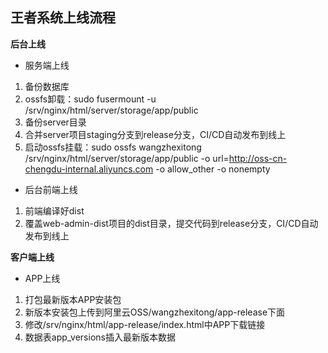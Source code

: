 ## 王者系统上线流程

**后台上线**

- 服务端上线

1. 备份数据库
2. ossfs卸载：sudo fusermount -u /srv/nginx/html/server/storage/app/public
3. 备份server目录
4. 合并server项目staging分支到release分支，CI/CD自动发布到线上
5. 启动ossfs挂载：sudo ossfs wangzhexitong /srv/nginx/html/server/storage/app/public -o url=http://oss-cn-chengdu-internal.aliyuncs.com -o allow_other -o nonempty

- 后台前端上线

1. 前端编译好dist
2. 覆盖web-admin-dist项目的dist目录，提交代码到release分支，CI/CD自动发布到线上

**客户端上线**

- APP上线

1. 打包最新版本APP安装包
2. 新版本安装包上传到阿里云OSS/wangzhexitong/app-release下面
3. 修改/srv/nginx/html/app-release/index.html中APP下载链接
4. 数据表app_versions插入最新版本数据